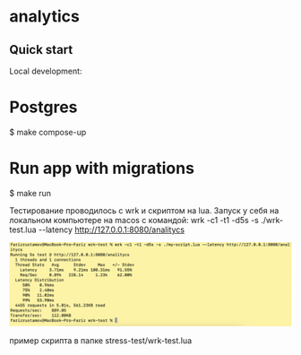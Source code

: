 # analytics

## Quick start
Local development:
# Postgres
$ make compose-up
# Run app with migrations
$ make run


Тестирование проводилось с wrk и скриптом на lua.
Запуск у себя на локальном компьютере на macos с командой:
wrk -c1 -t1 -d5s -s ./wrk-test.lua --latency http://127.0.0.1:8080/analitycs

![](stress-test/rps.png)

пример скрипта в папке stress-test/wrk-test.lua
